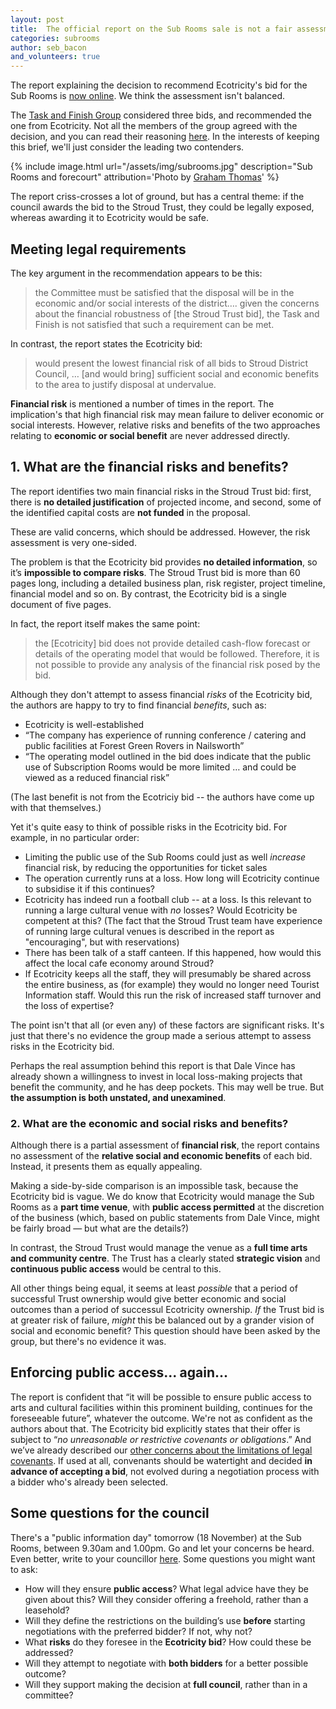 ```yaml
---
layout: post
title:  The official report on the Sub Rooms sale is not a fair assessment
categories: subrooms
author: seb_bacon
and_volunteers: true
---
```

<div class="standfirst">
The report explaining the decision to recommend Ecotricity's bid for the Sub Rooms is <a href="https://www.stroud.gov.uk/media/519984/sdc-task-and-finish-group-report-sub-rooms-november-2017.pdf">now online</a>. We think the assessment isn't balanced.
</div>


The [Task and Finish Group](http://stroudinvestigates.co.uk/subrooms/2017/11/06/bizarre-secrecy.html) considered three bids, and recommended the one from Ecotricity.  Not all the members of the group agreed with the decision, and you can read their reasoning [here](http://stroudinvestigates.co.uk/subrooms/2017/11/15/green-party-minority-opinion.html). In the interests of keeping this brief, we'll just consider the leading two contenders.

{% include image.html url="/assets/img/subrooms.jpg" description="Sub
Rooms and forecourt" attribution='Photo by <a
href="https://commons.wikimedia.org/wiki/File:Subscription_Rooms_-_geograph.org.uk_-_425314.jpg">Graham Thomas</a>' %}

The report criss-crosses a lot of ground, but has a central theme: if the council awards the bid to the Stroud Trust, they could be legally exposed, whereas awarding it to Ecotricity would be safe.

## Meeting legal requirements

The key argument in the recommendation appears to be this:

 > the Committee must be satisfied that the disposal will be in the economic and/or social interests of the district…. given the concerns about the financial robustness of [the Stroud Trust bid], the Task and Finish is not satisfied that such a requirement can be met.

In contrast, the report states the Ecotricity bid:

> would present the lowest financial risk of all bids to Stroud District Council, … [and would bring] sufficient social and economic benefits to the area to justify disposal at undervalue.

**Financial risk** is mentioned a number of times in the report. The implication's that high financial risk may mean failure to deliver economic or social interests.  However, relative risks and benefits of the two approaches relating to **economic or social benefit** are never addressed directly.

## 1. What are the financial risks and benefits?

The report identifies two main financial risks in the Stroud Trust bid: first, there is **no detailed justification** of projected income, and second, some of the identified capital costs are **not funded** in the proposal.

These are valid concerns, which should be addressed. However, the risk assessment is very one-sided.

The problem is that the Ecotricity bid provides **no detailed information**, so it’s **impossible to compare risks**. The Stroud Trust bid is more than 60 pages long, including a detailed business plan, risk register, project timeline, financial model and so on. By contrast, the Ecotricity bid is a single document of five pages.

In fact, the report itself makes the same point:

> the [Ecotricity] bid does not provide detailed cash-flow forecast or details of the operating model that would be followed. Therefore, it is not possible to provide any analysis of the financial risk posed by the bid.

Although they don't attempt to assess financial _risks_ of the Ecotricity bid, the authors are happy to try to find financial _benefits_, such as:

* Ecotricity is well-established
* “The company has experience of running conference / catering and public facilities at Forest Green Rovers in Nailsworth”
* “The operating model outlined in the bid does indicate that the public use of Subscription Rooms would be more limited … and could be viewed as a reduced financial risk”

(The last benefit is not from the Ecotriciy bid -- the authors have come up with that themselves.)

Yet it's quite easy to think of possible risks in the Ecotricity bid.  For example, in no particular order:

* Limiting the public use of the Sub Rooms could just as well _increase_ financial risk, by reducing the opportunities for ticket sales
* The operation currently runs at a loss. How long will Ecotricity continue to subsidise it if this continues?
* Ecotricity has indeed run a football club -- at a loss. Is this relevant to running a large cultural venue with _no_ losses? Would Ecotricity be competent at this?  (The fact that the Stroud Trust team have experience of running large cultural venues is described in the report as "encouraging", but with reservations)
* There has been talk of a staff canteen. If this happened, how would this affect the local cafe economy around Stroud?
* If Ecotricity keeps all the staff, they will presumably be shared across the entire business, as (for example) they would no longer need Tourist Information staff. Would this run the risk of increased staff turnover and the loss of expertise?

The point isn't that all (or even any) of these factors are significant risks. It's just that there's no evidence the group made a serious attempt to assess risks in the Ecotricity bid.

Perhaps the real assumption behind this report is that Dale Vince has already shown a willingness to invest in local loss-making projects that benefit the community, and he has deep pockets.  This may well be true. But **the assumption is both unstated, and unexamined**.

### 2. What are the economic and social risks and benefits?

Although there is a partial assessment of **financial risk**, the report contains no assessment of the **relative social and economic benefits** of each bid.  Instead, it presents them as equally appealing.

Making a side-by-side comparison is an impossible task, because the Ecotricity bid is vague. We do know that Ecotricity would manage the Sub Rooms as a **part time venue**, with **public access permitted** at the discretion of the business (which, based on public statements from Dale Vince, might be fairly broad — but what are the details?)

In contrast, the Stroud Trust would manage the venue as a **full time arts and community centre**. The Trust has a clearly stated **strategic vision** and **continuous public access** would be central to this.

All other things being equal, it seems at least _possible_ that a period of successful Trust ownership would give better economic and social outcomes than a period of successul Ecotricity ownership. _If_ the Trust bid is at greater risk of failure, _might_ this be balanced out by a grander vision of social and economic benefit?  This question should have been asked by the group, but there's no evidence it was.

## Enforcing public access... again...

The report is confident that “it will be possible to ensure public access to arts and cultural facilities within this prominent building, continues for the foreseeable future”, whatever the outcome. We're not as confident as the authors about that. The Ecotricity bid explicitly states that their offer is subject to “_no unreasonable or restrictive covenants or obligations_.”  And we’ve already described our [other concerns about the limitations of legal covenants](/subrooms/2017/11/10/protecting-public-rights.html). If used at all, convenants should be watertight and decided **in advance of accepting a bid**, not evolved during a negotiation process with a bidder who's already been selected.



## Some questions for the council

There's a "public information day" tomorrow (18 November) at the Sub Rooms, between 9.30am and 1.00pm. Go and let your concerns be heard.  Even better, write to your councillor [here](https://www.writetothem.com/?a=council).  Some questions you might want to ask:

* How will they ensure **public access**? What legal advice have they be given about this?  Will they consider offering a freehold, rather than a leasehold?
* Will they define the restrictions on the building’s use **before** starting negotiations with the preferred bidder? If not, why not?
* What **risks** do they foresee in the **Ecotricity bid**? How could these be addressed?
* Will they attempt to negotiate with **both bidders** for a better possible outcome?
* Will they support making the decision at **full council**, rather than in a committee?
